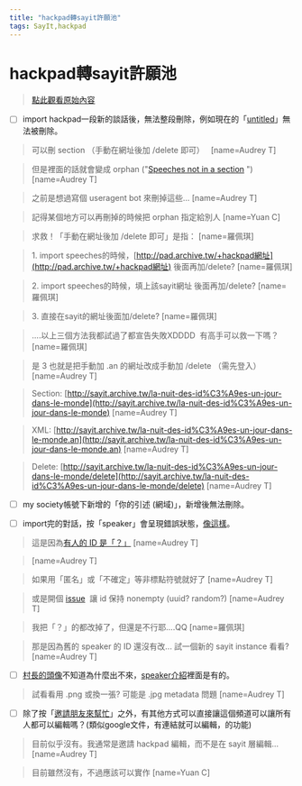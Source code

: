 ```yaml
---
title: "hackpad轉sayit許願池"
tags: SayIt,hackpad
---
```


# hackpad轉sayit許願池

> [點此觀看原始內容](https://g0v.hackpad.tw/8VcgnEfx4Uz)


- [ ] import hackpad一段新的談話後，無法整段刪除，例如現在的「[untitled](http://g0v.sayit.mysociety.org/speeches)」無法被刪除。
> 可以刪 section （手動在網址後加 /delete 即可）  
> [name=Audrey T]

> 但是裡面的話就會變成 orphan ("[Speeches not in a section](http://sayit.archive.tw/speeches) ")
> [name=Audrey T]

> 之前是想過寫個 useragent bot 來刪掉這些...
> [name=Audrey T]

> 記得某個地方可以再刪掉的時候把 orphan 指定給別人
> [name=Yuan C]

> 求救！「手動在網址後加 /delete 即可」是指：
> [name=羅佩琪]

> 1\. import speeches的時候，[http://pad.archive.tw/+hackpad網址](http://pad.archive.tw/+hackpad網址) 後面再加/delete?
> [name=羅佩琪]

> 2\. import speeches的時候，填上該sayit網址 後面再加/delete?
> [name=羅佩琪]

> 3\. 直接在sayit的網址後面加/delete?
> [name=羅佩琪]

> ....以上三個方法我都試過了都宣告失敗XDDDD  有高手可以救一下嗎？
> [name=羅佩琪]

> 是 3 也就是把手動加 .an 的網址改成手動加 /delete （需先登入）
> [name=Audrey T]

> Section: [http://sayit.archive.tw/la-nuit-des-id%C3%A9es-un-jour-dans-le-monde](http://sayit.archive.tw/la-nuit-des-id%C3%A9es-un-jour-dans-le-monde)
> [name=Audrey T]

> XML: [http://sayit.archive.tw/la-nuit-des-id%C3%A9es-un-jour-dans-le-monde.an](http://sayit.archive.tw/la-nuit-des-id%C3%A9es-un-jour-dans-le-monde.an)
> [name=Audrey T]

> Delete: [http://sayit.archive.tw/la-nuit-des-id%C3%A9es-un-jour-dans-le-monde/delete](http://sayit.archive.tw/la-nuit-des-id%C3%A9es-un-jour-dans-le-monde/delete)
> [name=Audrey T]


- [ ] my society帳號下新增的「你的引述 (網域)」，新增後無法刪除。

- [ ] import完的對話，按「speaker」會呈現錯誤狀態，[像這樣](http://g0v.sayit.mysociety.org/speakers)。
> 這是因為[有人的 ID 是「？」](http://g0v.sayit.mysociety.org/20160109-%E9%81%B8%E8%88%89%E6%9D%BE-%E5%8F%B0%E7%81%A3%E7%95%B6%E5%89%8D%E5%9B%B0%E9%9B%A3%E8%AD%B0%E9%A1%8C%E8%A8%8E%E8%AB%96.an)
> [name=Audrey T]

> <TLCPerson href="/ontology/person/g0v.sayit.mysociety.org/" id="" showAs="？"/>
> [name=Audrey T]

> 如果用「匿名」或「不確定」等非標點符號就好了
> [name=Audrey T]

> 或是開個 [issue](https://github.com/audreyt/pad2an/issues)  讓 id 保持 nonempty (uuid? random?)
> [name=Audrey T]


> 我把「？」的都改掉了，但還是不行耶....QQ
> [name=羅佩琪]

> 那是因為舊的 speaker 的 ID 還沒有改... 試一個新的 sayit instance 看看?
> [name=Audrey T]


- [ ] [村長的頭像](http://g0v.sayit.mysociety.org/20160109-%E9%81%B8%E8%88%89%E6%9D%BE-%E5%8F%B0%E7%81%A3%E7%95%B6%E5%89%8D%E5%9B%B0%E9%9B%A3%E8%AD%B0%E9%A1%8C%E8%A8%8E%E8%AB%96#s652104)不知道為什麼出不來，[speaker介紹](http://g0v.sayit.mysociety.org/speaker/clkao)裡面是有的。
> 試看看用 .png 或換一張? 可能是 .jpg metadata 問題
> [name=Audrey T]


- [ ] 除了按「[邀請朋友來幫忙](http://g0v.sayit.mysociety.org/)」之外，有其他方式可以直接讓這個頻道可以讓所有人都可以編輯嗎？(類似google文件，有連結就可以編輯，的功能)
> 目前似乎沒有。我通常是邀請 hackpad 編輯，而不是在 sayit 層編輯...
> [name=Audrey T]

> 目前雖然沒有，不過應該可以實作
> [name=Yuan C]




